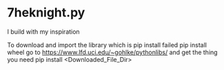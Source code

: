 # 7heknight.py
I build with my inspiration


To download and import the library which is pip install <autoGetAndDownload> failed
pip install wheel
go to https://www.lfd.uci.edu/~gohlke/pythonlibs/ and get the thing you need
  pip install <Downloaded_File_Dir>
